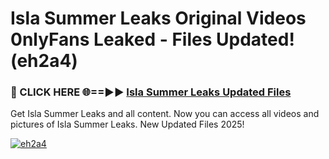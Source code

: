 # Isla Summer Leaks Original Videos 0nlyFans Leaked - Files Updated! (eh2a4)

<h3>🔴 CLICK HERE 🌐==►► <a href="https://tinyurl.com/2jnfzry5" rel="nofollow">Isla Summer Leaks Updated Files</a></h3>

Get Isla Summer Leaks and all content. Now you can access all videos and pictures of Isla Summer Leaks. New Updated Files 2025!

[![eh2a4](https://i.imgur.com/GyGTBgg.gif)](https://tinyurl.com/2jnfzry5)
